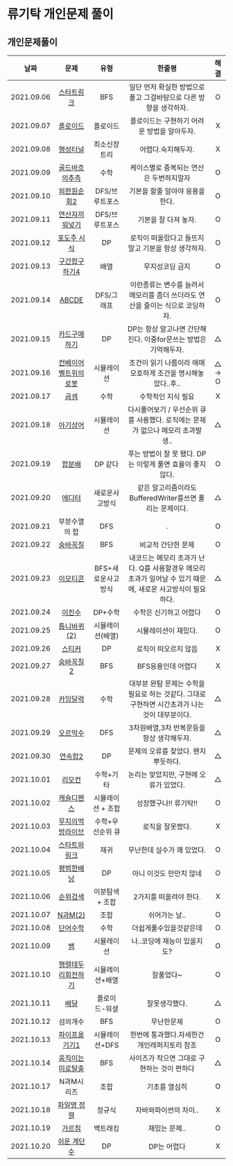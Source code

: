 # 류기탁 개인문제 풀이

## 개인문제풀이
|날짜|문제|유형|한줄평|해결|
|:--------:|:---------------------------------------------:|:----:|:----:|:--:|
|2021.09.06|[스타트링크](https://www.acmicpc.net/problem/5014)|BFS|일단 먼저 확실한 방법으로 풀고 그걸바탕으로 다른 방향을 생각하자.|O|
|2021.09.07|[플로이드](https://www.acmicpc.net/problem/11404)|플로이드| 플로이드는 구현하기 어려운 방법을 알아두자.|X|
|2021.09.08|[행성터널](https://www.acmicpc.net/submit/2887/33145340)|최소신장트리|어렵다.숙지해두자.|X|
|2021.09.09|[골드바흐의추측](https://www.acmicpc.net/problem/6588)|수학|케이스별로 중복되는 연산은 두번하지말자|O|
|2021.09.10|[외판원순회2](https://www.acmicpc.net/problem/10971)|DFS/브루트포스|기본을 할줄 알아야 응용을한다.|O|
|2021.09.11|[연산자끼워넣기](https://www.acmicpc.net/problem/14888)|DFS/브루트포스|기본을 잘 다져 놓자.|O|
|2021.09.12|[포도주 시식](https://www.acmicpc.net/problem/2156)|DP|로직이 떠올랐다고 들뜨지말고 기본을 항상 생각하자.|O|
|2021.09.13|[구간합구하기4](https://www.acmicpc.net/problem/11659)|배열|무지성코딩 금지|O|
|2021.09.14|[ABCDE](https://www.acmicpc.net/problem/13023)|DFS/그래프|이런종류는 변수를 늘려서 메모리를 좀더 쓰더라도 연산을 줄이는 식으로 코딩하자.|O|
|2021.09.15|[카드구매하기](https://www.acmicpc.net/problem/11052)|DP|DP는 항상 알고나면 간단해진다. 이중for문쓰는 방법은 기억해두자.|△|
|2021.09.16|[컨베이어벨트위의로봇](https://www.acmicpc.net/problem/20055)|시뮬레이션|조건이 읽기 나름이라 애매모호하게 조건을 명시해놓았다..후..|△ -> O |
|2021.09.17|[곱셈](https://www.acmicpc.net/problem/1629)|수학|수학적인 지식 필요|X|
|2021.09.18|[아기상어](https://www.acmicpc.net/problem/16236)|시뮬레이션|다시풀어보기 / 우선순위 큐를 사용했다. 로직에는 문제가 없으나 메모리 초과발생..|△|
|2021.09.19|[합분배](https://www.acmicpc.net/problem/2225)|DP 같다|푸는 방법이 잘 못 됐다. DP는 이렇게 풀면 효율이 좋지않다. |O|
|2021.09.20|[에디터](https://www.acmicpc.net/problem/1406)|새로운사고방식|같은 알고리즘이라도 BufferedWriter를쓰면 풀리는 문제이다.|△|
|2021.09.21|부분수열의 합|DFS|.|O|
|2021.09.22|[숨바꼭질](https://www.acmicpc.net/problem/1697)|BFS|비교적 간단한 문제|O|
|2021.09.23|[이모티콘](https://www.acmicpc.net/problem/14226)|BFS+새로운사고방식|내코드는 메모리 초과가 난다. Q를 사용할경우 메모리 초과가 일어날 수 있기 때문에, 새로운 사고방식이 필요하다. |△|
|2021.09.24|[이친수](https://www.acmicpc.net/problem/2193)|DP+수학|수학은 신기하고 어렵다|O|
|2021.09.25|[톱니바퀴(2)](https://www.acmicpc.net/problem/15662)|시뮬레이션(배열)|시뮬레이션이 재밌다.|O|
|2021.09.26|[스티커](https://www.acmicpc.net/problem/9465)|DP|로직이 떠오르지 않음|X|
|2021.09.27|[숨바꼭질2](https://www.acmicpc.net/problem/12851)|BFS|BFS응용인데 어렵다|X|
|2021.09.28|[카잉달력](https://www.acmicpc.net/problem/6064)|수학|대부분 완탐 문제는 수학을 필요로 하는 것같다. 그대로 구현하면 시간초과가 나는 것이 대부분이다.|△|
|2021.09.29|[오르막수](https://www.acmicpc.net/problem/11057)|DFS|3차원배열,3차 반복문등을 항상 생각해두자.|△|
|2021.09.30|[연속합2](https://www.acmicpc.net/problem/13398)|DP| 문제의 오류를 찾았다. 왠지 뿌듯하다.|△|
|2021.10.01|[리모컨](https://www.acmicpc.net/problem/1107)|수학+기타| 논리는 맞았지만, 구현에 오류가 있었다.|△|
|2021.10.02|[캐슬디펜스](https://www.acmicpc.net/problem/17135)|시뮬레이션 + 조합| 성장했구나!! 류기탁!! |O|
|2021.10.03|[무지의먹방라이브](https://programmers.co.kr/learn/courses/30/lessons/42891?language=java)|수학+우선순위 큐| 로직을 잘못짰다. |X|
|2021.10.04|[스타트와링크](https://www.acmicpc.net/problem/14889)|재귀| 무난한데 실수가 꽤 있었다. |O|
|2021.10.05|[평범한배낭](https://www.acmicpc.net/problem/12865)|DP| 아니 이것도 만만치 않네 |O|
|2021.10.06|[순위검색](https://programmers.co.kr/learn/courses/30/lessons/72412?language=java)|이분탐색 + 조합| 2가지를 떠올려야 한다.|X|
|2021.10.07|[N과M(2)](https://www.acmicpc.net/problem/15650)|조합| 쉬어가는 날..|O|
|2021.10.08|[단어수학](https://www.acmicpc.net/problem/1339)|수학|더쉽게풀수있을것같은데|O|
|2021.10.09|[뱀](https://www.acmicpc.net/problem/3190)|시뮬레이션|나..코딩에 재능이 있을지도?|O|
|2021.10.10|[행렬테두리회전하기](https://programmers.co.kr/learn/courses/30/lessons/77485?language=java)|시뮬레이션+배열|잘풀었다~|O|
|2021.10.11|[배달](https://programmers.co.kr/learn/courses/30/lessons/12978?language=java)|플로이드-워셜|잘못생각했다.|△|
|2021.10.12|섬의개수|BFS|무난한문제|O|
|2021.10.13|[파이프옮기기1](https://www.acmicpc.net/problem/17070)|시뮬레이션+DFS|한번에 통과했다.자세한건 개인레퍼지토리 참조|O|
|2021.10.14|[움직이는미로탈출](https://www.acmicpc.net/problem/16954)|BFS|사이즈가 작으면 그대로 구현하는 것이 편하다|△|
|2021.10.17|N과M시리즈|조합| 기초를 열심히 |O|
|2021.10.18|[파일명 정렬](https://programmers.co.kr/learn/courses/30/lessons/17686?language=python3)|정규식|자바와파이썬의 차이..|X|
|2021.10.19|[가르침](https://www.acmicpc.net/problem/1062)|백트래킹|재밌는 문제..|O|
|2021.10.20|[쉬운 계단 수](https://www.acmicpc.net/problem/10844)|DP|DP는 어렵다|X|







